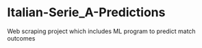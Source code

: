 # Italian-Serie_A-Predictions
Web scraping project which includes ML program to predict match outcomes
